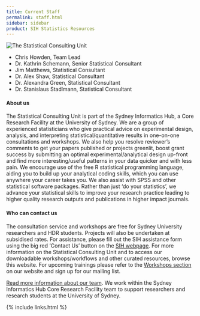 ```yaml
---
title: Current Staff
permalink: staff.html
sidebar: sidebar
product: SIH Statistics Resources
---
```


![The Statistical Consulting Unit](assets/stats_team_2023_1.png)

* Chris Howden, Team Lead
* Dr. Kathrin Schemann, Senior Statistical Consultant
* Jim Matthews, Statistical Consultant
* Dr. Alex Shaw, Statistical Consultant
* Dr. Alexandra Green, Statistical Consultant
* Dr. Stanislaus Stadlmann, Statistical Consultant

#### About us
The Statistical Consulting Unit is part of the Sydney Informatics Hub, a Core Research Facility at the University of Sydney. We are a group of experienced statisticians who give practical advice on experimental design, analysis, and interpreting statistical/quantitative results in one-on-one consultations and workshops. We also help you resolve reviewer’s comments to get your papers published or projects greenlit, boost grant success by submitting an optimal experimental/analytical design up-front and find more interesting/useful patterns in your data quicker and with less pain. We encourage use of the free R statistical programming language, aiding you to build up your analytical coding skills, which you can use anywhere your career takes you. We also assist with SPSS and other statistical software packages. Rather than just ‘do your statistics’, we advance your statistical skills to improve your research practice leading to higher quality research outputs and publications in higher impact journals.


#### Who can contact us
The consultation service and workshops are free for Sydney University researchers and HDR students. Projects will also be undertaken at subsidised rates. For assistance, please fill out the SIH assistance form using the big red ‘Contact Us’ button on the [SIH webpage](https://www.sydney.edu.au/research/facilities/sydney-informatics-hub.html). For more information on the Statistical Consulting Unit and to access our downloadable workshops/workflows and other curated resources, browse this website. For upcoming trainings please refer to the [Workshops section](workshops-and-workflows) on our website and sign up for our mailing list.

[Read more information about our team](https://www.sydney.edu.au/research/facilities/sydney-informatics-hub/our-staff.html). We work within the Sydney Informatics Hub Core Research Facility team to support researchers and research students at the University of Sydney.

{% include links.html %}

